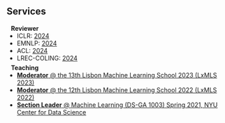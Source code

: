 ## Services

<h4 style="margin:0 10px 0;">Reviewer</h4>

<ul style="margin:0 0 5px;">
  <li>ICLR: <a href="https://iclr.cc/">2024</a></li>
  <li>EMNLP: <a href="https://2024.emnlp.org/">2024</a></li>
  <li>ACL: <a href="https://2024.aclweb.org/">2024</a></li>
  <li>LREC-COLING: <a href="https://lrec-coling-2024.org/">2024</a></li>
</ul>

<h4 style="margin:0 10px 0;">Teaching</h4>

<ul style="margin:0 0 5px;">
  <li><a href="http://lxmls.it.pt/2023/"><autocolor><strong>Moderator</strong> @ the 13th Lisbon Machine Learning School 2023 (LxMLS 2023)</autocolor></a></li>
  <li><a href="http://lxmls.it.pt/2022/"><autocolor><strong>Moderator</strong> @ the 12th Lisbon Machine Learning School 2022 (LxMLS 2022)</autocolor></a></li>
  <li><a href="https://nyu-ds1003.github.io/spring2021/"><autocolor><strong>Section Leader</strong> @ Machine Learning (DS-GA 1003) Spring 2021, NYU Center for Data Science</autocolor></a></li>
</ul>